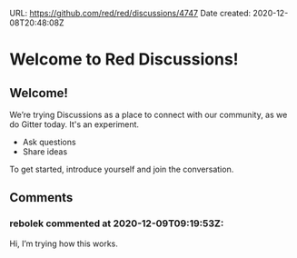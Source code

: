 URL: <https://github.com/red/red/discussions/4747>
Date created: 2020-12-08T20:48:08Z

# Welcome to Red Discussions!

## Welcome!
  We’re trying Discussions as a place to connect with our community, as we do Gitter today. It's an experiment.
  * Ask questions
  * Share ideas

 To get started, introduce yourself and join the conversation.


## Comments

### rebolek commented at 2020-12-09T09:19:53Z:

Hi, I’m trying how this works.


